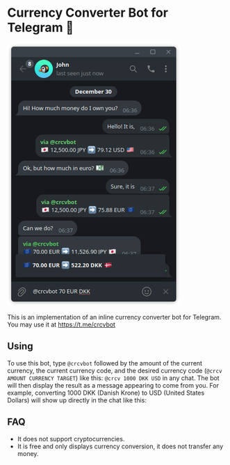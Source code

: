 # Currency Converter Bot for Telegram 💸

![Example](img/img.png)

This is an implementation of an inline currency converter bot for Telegram. You may use it at https://t.me/crcvbot

## Using

To use this bot, type `@crcvbot` followed by the amount of the current currency, the current currency code, and the desired currency code (`@crcv AMOUNT CURRENCY TARGET`) like this: `@crcv 1000 DKK USD` in any chat. The bot will then display the result as a message appearing to come from you. For example, converting 1000 DKK (Danish Krone) to USD (United States Dollars) will show up directly in the chat like this:

## FAQ

- It does not support cryptocurrencies.
- It is free and only displays currency conversion, it does not transfer any money.
